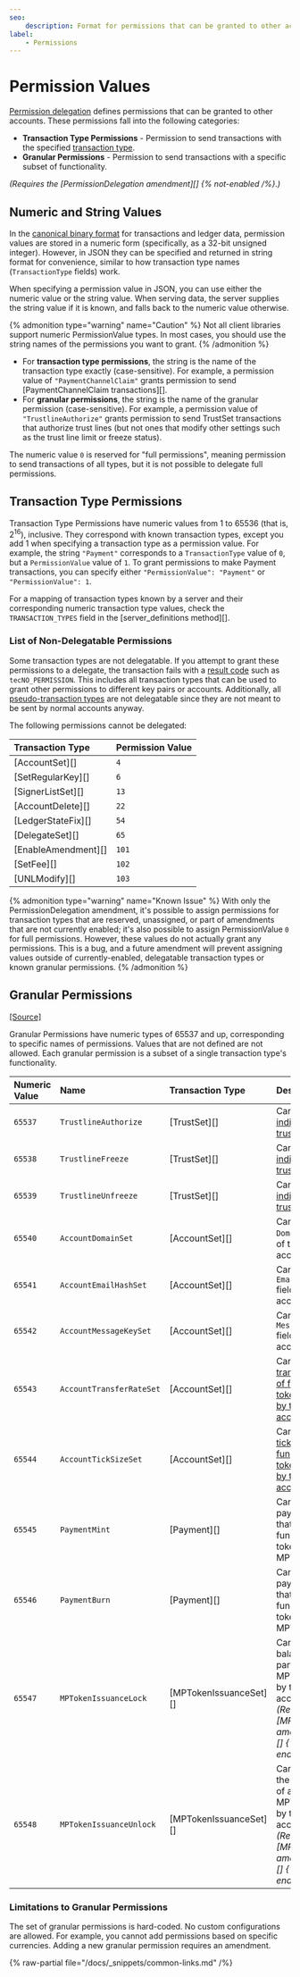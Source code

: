 ```yaml
---
seo:
    description: Format for permissions that can be granted to other accounts.
label:
    - Permissions
---
```

# Permission Values

[Permission delegation](/docs/concepts/accounts/permission-delegation.md) defines permissions that can be granted to other accounts. These permissions fall into the following categories:

- **Transaction Type Permissions** - Permission to send transactions with the specified [transaction type](../transactions/types/index.md).
- **Granular Permissions** - Permission to send transactions with a specific subset of functionality.

_(Requires the [PermissionDelegation amendment][] {% not-enabled /%}.)_

## Numeric and String Values

In the [canonical binary format](../binary-format.md) for transactions and ledger data, permission values are stored in a numeric form (specifically, as a 32-bit unsigned integer). However, in JSON they can be specified and returned in string format for convenience, similar to how transaction type names (`TransactionType` fields) work.

When specifying a permission value in JSON, you can use either the numeric value or the string value. When serving data, the server supplies the string value if it is known, and falls back to the numeric value otherwise.

{% admonition type="warning" name="Caution" %}
Not all client libraries support numeric PermissionValue types. In most cases, you should use the string names of the permissions you want to grant.
{% /admonition %}

- For **transaction type permissions**, the string is the name of the transaction type exactly (case-sensitive). For example, a permission value of `"PaymentChannelClaim"` grants permission to send [PaymentChannelClaim transactions][].
- For **granular permissions**, the string is the name of the granular permission (case-sensitive). For example, a permission value of `"TrustlineAuthorize"` grants permission to send TrustSet transactions that authorize trust lines (but not ones that modify other settings such as the trust line limit or freeze status).

The numeric value `0` is reserved for "full permissions", meaning permission to send transactions of all types, but it is not possible to delegate full permissions.

## Transaction Type Permissions

Transaction Type Permissions have numeric values from 1 to 65536 (that is, 2<sup>16</sup>), inclusive. They correspond with known transaction types, except you add 1 when specifying a transaction type as a permission value. For example, the string `"Payment"` corresponds to a `TransactionType` value of `0`, but a `PermissionValue` value of `1`. To grant permissions to make Payment transactions, you can specify either `"PermissionValue": "Payment"` or `"PermissionValue": 1`.

For a mapping of transaction types known by a server and their corresponding numeric transaction type values, check the `TRANSACTION_TYPES` field in the [server_definitions method][].

### List of Non-Delegatable Permissions

Some transaction types are not delegatable. If you attempt to grant these permissions to a delegate, the transaction fails with a [result code](../transactions/transaction-results/) such as `tecNO_PERMISSION`. This includes all transaction types that can be used to grant other permissions to different key pairs or accounts. Additionally, all [pseudo-transaction types](/docs/references/protocol/transactions/pseudo-transaction-types/pseudo-transaction-types) are not delegatable since they are not meant to be sent by normal accounts anyway.

The following permissions cannot be delegated:

| Transaction Type    | Permission Value |
|:--------------------|:-----------------|
| [AccountSet][]      | `4` |
| [SetRegularKey][]   | `6` |
| [SignerListSet][]   | `13` |
| [AccountDelete][]   | `22` |
| [LedgerStateFix][]  | `54` |
| [DelegateSet][]     | `65` |
| [EnableAmendment][] | `101` |
| [SetFee][]          | `102` |
| [UNLModify][]       | `103` |

{% admonition type="warning" name="Known Issue" %}
With only the PermissionDelegation amendment, it's possible to assign permissions for transaction types that are reserved, unassigned, or part of amendments that are not currently enabled; it's also possible to assign PermissionValue `0` for full permissions. However, these values do not actually grant any permissions. This is a bug, and a future amendment will prevent assigning values outside of currently-enabled, delegatable transaction types or known granular permissions.
{% /admonition %}

## Granular Permissions
[[Source]](https://github.com/XRPLF/rippled/blob/master/include/xrpl/protocol/detail/permissions.macro "Source")

Granular Permissions have numeric types of 65537 and up, corresponding to specific names of permissions. Values that are not defined are not allowed. Each granular permission is a subset of a single transaction type's functionality.

| Numeric Value | Name                     | Transaction Type       | Description |
|:--------------|:-------------------------|:-----------------------|:------------|
| `65537`       | `TrustlineAuthorize`     | [TrustSet][]           | Can [authorize individual trust lines](/docs/concepts/tokens/fungible-tokens/authorized-trust-lines). |
| `65538`       | `TrustlineFreeze`        | [TrustSet][]           | Can [freeze individual trust lines](/docs/concepts/tokens/fungible-tokens/freezes). |
| `65539`       | `TrustlineUnfreeze`      | [TrustSet][]           | Can [unfreeze individual trust lines](/docs/concepts/tokens/fungible-tokens/freezes). |
| `65540`       | `AccountDomainSet`       | [AccountSet][]         | Can set the `Domain` field of the account. |
| `65541`       | `AccountEmailHashSet`    | [AccountSet][]         | Can set the `EmailHash` field of the account. |
| `65542`       | `AccountMessageKeySet`   | [AccountSet][]         | Can set the `MessageKey` field of the account. |
| `65543`       | `AccountTransferRateSet` | [AccountSet][]         | Can set the [transfer fee of fungible tokens issued by the account](/docs/concepts/tokens/transfer-fees). |
| `65544`       | `AccountTickSizeSet`     | [AccountSet][]         | Can set the [tick size of fungible tokens issued by the account](/docs/concepts/tokens/decentralized-exchange/ticksize). |
| `65545`       | `PaymentMint`            | [Payment][]            | Can send payments that mint new fungible tokens or MPTs. |
| `65546`       | `PaymentBurn`            | [Payment][]            | Can send payments that burn fungible tokens or MPTs. |
| `65547`       | `MPTokenIssuanceLock`    | [MPTokenIssuanceSet][] | Can lock the balances of a particular MPT issued by the account. _(Requires the [MPTokensV1 amendment][] {% not-enabled /%}.)_ |
| `65548`       | `MPTokenIssuanceUnlock`  | [MPTokenIssuanceSet][] | Can unlock the balances of a particular MPT issued by the account. _(Requires the [MPTokensV1 amendment][] {% not-enabled /%}.)_ |

### Limitations to Granular Permissions

The set of granular permissions is hard-coded. No custom configurations are allowed. For example, you cannot add permissions based on specific currencies. Adding a new granular permission requires an amendment.


{% raw-partial file="/docs/_snippets/common-links.md" /%}
